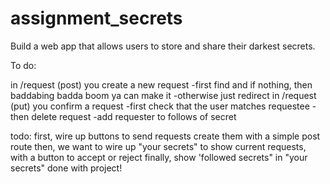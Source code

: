 # assignment_secrets
Build a web app that allows users to store and share their darkest secrets.


To do:

in /request (post) you create a new request
  -first find and if nothing, then baddabing badda boom ya can make it
  -otherwise just redirect
in /request (put) you confirm a request
  -first check that the user matches requestee
  -then delete request
  -add requester to follows of secret


todo:
first, wire up buttons to send requests
create them with a simple post route
then, we want to wire up "your secrets" to show current requests, with a button to accept or reject
finally, show 'followed secrets" in "your secrets"
done with project!